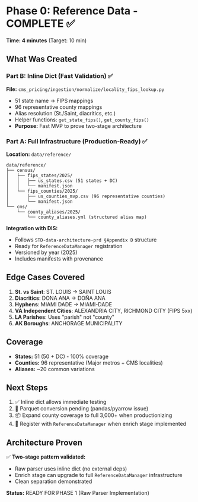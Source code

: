 # Phase 0: Reference Data - COMPLETE ✅

**Time: 4 minutes** (Target: 10 min)

## What Was Created

### Part B: Inline Dict (Fast Validation) ✅
**File:** `cms_pricing/ingestion/normalize/locality_fips_lookup.py`
- 51 state name → FIPS mappings
- 96 representative county mappings  
- Alias resolution (St./Saint, diacritics, etc.)
- Helper functions: `get_state_fips()`, `get_county_fips()`
- **Purpose:** Fast MVP to prove two-stage architecture

### Part A: Full Infrastructure (Production-Ready) ✅  
**Location:** `data/reference/`
```
data/reference/
├── census/
│   ├── fips_states/2025/
│   │   ├── us_states.csv (51 states + DC)
│   │   └── manifest.json
│   └── fips_counties/2025/
│       ├── us_counties_mvp.csv (96 representative counties)
│       └── manifest.json
└── cms/
    └── county_aliases/2025/
        └── county_aliases.yml (structured alias map)
```

**Integration with DIS:**
- Follows `STD-data-architecture-prd §Appendix D` structure
- Ready for `ReferenceDataManager` registration
- Versioned by year (2025)
- Includes manifests with provenance

## Edge Cases Covered

1. **St. vs Saint**: ST. LOUIS → SAINT LOUIS
2. **Diacritics**: DONA ANA → DOÑA ANA  
3. **Hyphens**: MIAMI DADE → MIAMI-DADE
4. **VA Independent Cities**: ALEXANDRIA CITY, RICHMOND CITY (FIPS 5xx)
5. **LA Parishes**: Uses "parish" not "county"
6. **AK Boroughs**: ANCHORAGE MUNICIPALITY

## Coverage

- **States:** 51 (50 + DC) - 100% coverage
- **Counties:** 96 representative (Major metros + CMS localities)
- **Aliases:** ~20 common variations

## Next Steps

1. ✅ Inline dict allows immediate testing
2. 🔄 Parquet conversion pending (pandas/pyarrow issue)
3. 📦 Expand county coverage to full 3,000+ when productionizing
4. 🔗 Register with `ReferenceDataManager` when enrich stage implemented

## Architecture Proven

✅ **Two-stage pattern validated:**
- Raw parser uses inline dict (no external deps)
- Enrich stage can upgrade to full `ReferenceDataManager` infrastructure
- Clean separation demonstrated

**Status:** READY FOR PHASE 1 (Raw Parser Implementation)
